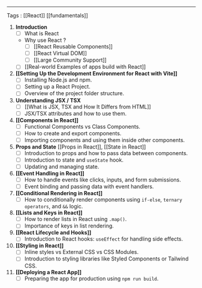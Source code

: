 
---

Tags : [[React]] [[fundamentals]]

1. **Introduction**
	- [ ] What is React
	- Why use React ?
		- [ ] [[React Reusable Components]]
		- [ ] [[React Virtual DOM]]
		- [ ] [[Large Community Support]]
	- [ ] [[Real-world Examples of apps build with React]]

2. **[[Setting Up the Development Environment for React with Vite]]**
	- [ ] Installing Node.js and npm.
	- [ ] Setting up a React Project.
	- [ ] Overview of the project folder structure.

3. **Understanding JSX / TSX** 
	- [ ] [[What is JSX, TSX and How It Differs from HTML]]
	- [ ] JSX/TSX attributes and how to use them.

4. **[[Components in React]]** 
	- [ ] Functional Components vs Class Components.
	- [ ] How to create and export components.
	- [ ] Importing components and using them inside other components.

5. **Props and State** [[Props in React]], [[State in React]]
	- [ ] Introduction to props and how to pass data between components.
	- [ ] Introduction to state and `useState` hook.
	- [ ] Updating and managing state.

6. **[[Event Handling in React]]** 
	- [ ] How to handle events like clicks, inputs, and form submissions.
	- [ ] Event binding and passing data with event handlers.

7. **[[Conditional Rendering in React]]**
	- [ ] How to conditionally render components using `if-else`, `ternary operators`, and `&&` logic.

8.  **[[Lists and Keys in React]]**
	- [ ] How to render lists in React using `.map()`.
	- [ ] Importance of keys in list rendering.

9. **[[React Lifecycle and Hooks]]**
	- [ ] Introduction to React hooks: `useEffect` for handling side effects.

10. **[[Styling in React]]**
	- [ ] Inline styles vs External CSS vs CSS Modules.
	- [ ] Introduction to styling libraries like Styled Components or Tailwind CSS.

11. **[[Deploying a React App]]**
	- [ ] Preparing the app for production using `npm run build`.